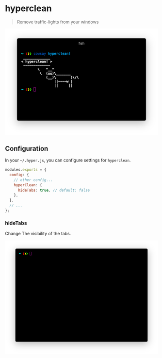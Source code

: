 # hyperclean

> Remove traffic-lights from your windows

![](https://raw.githubusercontent.com/albinekb/hyperclean/master/media/with.png)

## Configuration

In your `~/.hyper.js`, you can configure settings for `hyperclean`.

```js
modules.exports = {
  config: {
    // other config...
    hyperClean: {
      hideTabs: true, // default: false
    },
  },
  // ...
};
```

### hideTabs

Change The visibility of the tabs.

![](https://raw.githubusercontent.com/albinekb/hyperclean/master/media/tabs.png)
